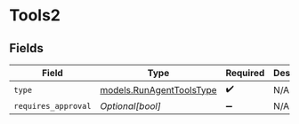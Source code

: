 # Tools2


## Fields

| Field                                                      | Type                                                       | Required                                                   | Description                                                |
| ---------------------------------------------------------- | ---------------------------------------------------------- | ---------------------------------------------------------- | ---------------------------------------------------------- |
| `type`                                                     | [models.RunAgentToolsType](../models/runagenttoolstype.md) | :heavy_check_mark:                                         | N/A                                                        |
| `requires_approval`                                        | *Optional[bool]*                                           | :heavy_minus_sign:                                         | N/A                                                        |